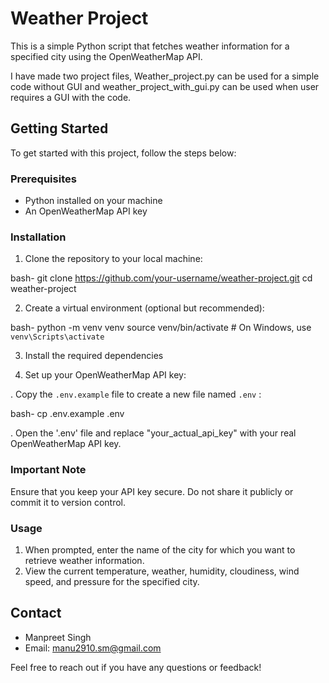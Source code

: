 # Weather Project

This is a simple Python script that fetches weather information for a specified city using the OpenWeatherMap API.

I have made two project files, Weather_project.py can be used for a simple code without GUI and weather_project_with_gui.py can be used when user requires a GUI with the code.

## Getting Started

To get started with this project, follow the steps below:

### Prerequisites

- Python installed on your machine
- An OpenWeatherMap API key

### Installation

1. Clone the repository to your local machine:

bash-
    git clone https://github.com/your-username/weather-project.git
    cd weather-project

2. Create a virtual environment (optional but recommended):

bash-
    python -m venv venv
    source venv/bin/activate  # On Windows, use `venv\Scripts\activate`

3. Install the required dependencies

4. Set up your OpenWeatherMap API key:

. Copy the `.env.example` file to create a new file named `.env` :

bash- 
    cp .env.example .env


. Open the '.env' file and replace "your_actual_api_key" with your real OpenWeatherMap API key.

### Important Note

Ensure that you keep your API key secure. Do not share it publicly or commit it to version control.

### Usage

1. When prompted, enter the name of the city for which you want to retrieve weather information.
2. View the current temperature, weather, humidity, cloudiness, wind speed, and pressure for the          specified city.

## Contact

- Manpreet Singh
- Email: manu2910.sm@gmail.com

Feel free to reach out if you have any questions or feedback!
